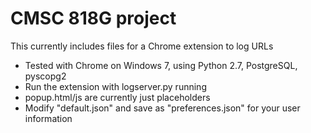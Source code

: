 CMSC 818G project
================

This currently includes files for a Chrome extension to log URLs

- Tested with Chrome on Windows 7, using Python 2.7, PostgreSQL, pyscopg2
- Run the extension with logserver.py running
- popup.html/js are currently just placeholders
- Modify "default.json" and save as "preferences.json" for your user information